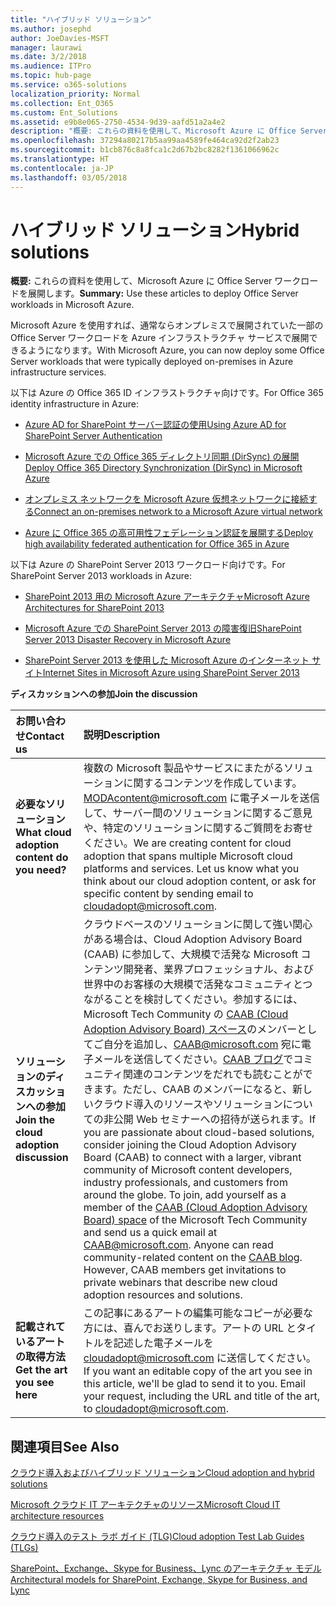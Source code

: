 ```yaml
---
title: "ハイブリッド ソリューション"
ms.author: josephd
author: JoeDavies-MSFT
manager: laurawi
ms.date: 3/2/2018
ms.audience: ITPro
ms.topic: hub-page
ms.service: o365-solutions
localization_priority: Normal
ms.collection: Ent_O365
ms.custom: Ent_Solutions
ms.assetid: e9b8e065-2750-4534-9d39-aafd51a2a4e2
description: "概要: これらの資料を使用して、Microsoft Azure に Office Server ワークロードを展開します。"
ms.openlocfilehash: 37294a80217b5aa99aa4589fe464ca92d2f2ab23
ms.sourcegitcommit: b1cb876c8a8fca1c2d67b2bc8282f1361066962c
ms.translationtype: HT
ms.contentlocale: ja-JP
ms.lasthandoff: 03/05/2018
---
```

# <a name="hybrid-solutions"></a><span data-ttu-id="9dd8a-103">ハイブリッド ソリューション</span><span class="sxs-lookup"><span data-stu-id="9dd8a-103">Hybrid solutions</span></span>

 <span data-ttu-id="9dd8a-104">**概要:** これらの資料を使用して、Microsoft Azure に Office Server ワークロードを展開します。</span><span class="sxs-lookup"><span data-stu-id="9dd8a-104">**Summary:** Use these articles to deploy Office Server workloads in Microsoft Azure.</span></span>
  
<span data-ttu-id="9dd8a-105">Microsoft Azure を使用すれば、通常ならオンプレミスで展開されていた一部の Office Server ワークロードを Azure インフラストラクチャ サービスで展開できるようになります。</span><span class="sxs-lookup"><span data-stu-id="9dd8a-105">With Microsoft Azure, you can now deploy some Office Server workloads that were typically deployed on-premises in Azure infrastructure services.</span></span>
  
<span data-ttu-id="9dd8a-106">以下は Azure の Office 365 ID インフラストラクチャ向けです。</span><span class="sxs-lookup"><span data-stu-id="9dd8a-106">For Office 365 identity infrastructure in Azure:</span></span>

- [<span data-ttu-id="9dd8a-107">Azure AD for SharePoint サーバー認証の使用</span><span class="sxs-lookup"><span data-stu-id="9dd8a-107">Using Azure AD for SharePoint Server Authentication</span></span>](using-azure-ad-for-sharepoint-server-authentication.md)

- [<span data-ttu-id="9dd8a-108">Microsoft Azure での Office 365 ディレクトリ同期 (DirSync) の展開</span><span class="sxs-lookup"><span data-stu-id="9dd8a-108">Deploy Office 365 Directory Synchronization (DirSync) in Microsoft Azure</span></span>](deploy-office-365-directory-synchronization-dirsync-in-microsoft-azure.md)
  
- [<span data-ttu-id="9dd8a-109">オンプレミス ネットワークを Microsoft Azure 仮想ネットワークに接続する</span><span class="sxs-lookup"><span data-stu-id="9dd8a-109">Connect an on-premises network to a Microsoft Azure virtual network</span></span>](connect-an-on-premises-network-to-a-microsoft-azure-virtual-network.md)
    
- [<span data-ttu-id="9dd8a-110">Azure に Office 365 の高可用性フェデレーション認証を展開する</span><span class="sxs-lookup"><span data-stu-id="9dd8a-110">Deploy high availability federated authentication for Office 365 in Azure</span></span>](deploy-high-availability-federated-authentication-for-office-365-in-azure.md)
    
<span data-ttu-id="9dd8a-111">以下は Azure の SharePoint Server 2013 ワークロード向けです。</span><span class="sxs-lookup"><span data-stu-id="9dd8a-111">For SharePoint Server 2013 workloads in Azure:</span></span>
  
- [<span data-ttu-id="9dd8a-112">SharePoint 2013 用の Microsoft Azure アーキテクチャ</span><span class="sxs-lookup"><span data-stu-id="9dd8a-112">Microsoft Azure Architectures for SharePoint 2013</span></span>](microsoft-azure-architectures-for-sharepoint-2013.md)
    
- [<span data-ttu-id="9dd8a-113">Microsoft Azure での SharePoint Server 2013 の障害復旧</span><span class="sxs-lookup"><span data-stu-id="9dd8a-113">SharePoint Server 2013 Disaster Recovery in Microsoft Azure</span></span>](sharepoint-server-2013-disaster-recovery-in-microsoft-azure.md)
    
- [<span data-ttu-id="9dd8a-114">SharePoint Server 2013 を使用した Microsoft Azure のインターネット サイト</span><span class="sxs-lookup"><span data-stu-id="9dd8a-114">Internet Sites in Microsoft Azure using SharePoint Server 2013</span></span>](internet-sites-in-microsoft-azure-using-sharepoint-server-2013.md)
  
    
<span data-ttu-id="9dd8a-115">**ディスカッションへの参加**</span><span class="sxs-lookup"><span data-stu-id="9dd8a-115">**Join the discussion**</span></span>

|<span data-ttu-id="9dd8a-116">**お問い合わせ**</span><span class="sxs-lookup"><span data-stu-id="9dd8a-116">**Contact us**</span></span>|<span data-ttu-id="9dd8a-117">**説明**</span><span class="sxs-lookup"><span data-stu-id="9dd8a-117">**Description**</span></span>|
|:-----|:-----|
|<span data-ttu-id="9dd8a-118">**必要なソリューション**</span><span class="sxs-lookup"><span data-stu-id="9dd8a-118">**What cloud adoption content do you need?**</span></span> <br/> |<span data-ttu-id="9dd8a-p101">複数の Microsoft 製品やサービスにまたがるソリューションに関するコンテンツを作成しています。[MODAcontent@microsoft.com](mailto:cloudadopt@microsoft.com?Subject=[Cloud%20Adoption%20Content%20Feedback]:%20) に電子メールを送信して、サーバー間のソリューションに関するご意見や、特定のソリューションに関するご質問をお寄せください。</span><span class="sxs-lookup"><span data-stu-id="9dd8a-p101">We are creating content for cloud adoption that spans multiple Microsoft cloud platforms and services. Let us know what you think about our cloud adoption content, or ask for specific content by sending email to [cloudadopt@microsoft.com](mailto:cloudadopt@microsoft.com?Subject=[Cloud%20Adoption%20Content%20Feedback]:%20).  </span></span><br/> |
|<span data-ttu-id="9dd8a-121">**ソリューションのディスカッションへの参加**</span><span class="sxs-lookup"><span data-stu-id="9dd8a-121">**Join the cloud adoption discussion**</span></span> <br/> |<span data-ttu-id="9dd8a-p102">クラウドベースのソリューションに関して強い関心がある場合は、Cloud Adoption Advisory Board (CAAB) に参加して、大規模で活発な Microsoft コンテンツ開発者、業界プロフェッショナル、および世界中のお客様の大規模で活発なコミュニティとつながることを検討してください。参加するには、Microsoft Tech Community の [CAAB (Cloud Adoption Advisory Board) スペース](https://aka.ms/caab)のメンバーとしてご自分を追加し、[CAAB@microsoft.com](mailto:caab@microsoft.com?Subject=I%20just%20joined%20the%20Cloud%20Adoption%20Advisory%20Board!) 宛に電子メールを送信してください。[CAAB ブログ](https://blogs.technet.com/b/solutions_advisory_board/)でコミュニティ関連のコンテンツをだれでも読むことができます。ただし、CAAB のメンバーになると、新しいクラウド導入のリソースやソリューションについての非公開 Web セミナーへの招待が送られます。</span><span class="sxs-lookup"><span data-stu-id="9dd8a-p102">If you are passionate about cloud-based solutions, consider joining the Cloud Adoption Advisory Board (CAAB) to connect with a larger, vibrant community of Microsoft content developers, industry professionals, and customers from around the globe. To join, add yourself as a member of the [CAAB (Cloud Adoption Advisory Board) space](https://aka.ms/caab) of the Microsoft Tech Community and send us a quick email at [CAAB@microsoft.com](mailto:caab@microsoft.com?Subject=I%20just%20joined%20the%20Cloud%20Adoption%20Advisory%20Board!). Anyone can read community-related content on the [CAAB blog](https://blogs.technet.com/b/solutions_advisory_board/). However, CAAB members get invitations to private webinars that describe new cloud adoption resources and solutions.  </span></span><br/> |
|<span data-ttu-id="9dd8a-125">**記載されているアートの取得方法**</span><span class="sxs-lookup"><span data-stu-id="9dd8a-125">**Get the art you see here**</span></span> <br/> |<span data-ttu-id="9dd8a-p103">この記事にあるアートの編集可能なコピーが必要な方には、喜んでお送りします。アートの URL とタイトルを記述した電子メールを [cloudadopt@microsoft.com](mailto:cloudadopt@microsoft.com?subject=[Art%20Request]:%20) に送信してください。</span><span class="sxs-lookup"><span data-stu-id="9dd8a-p103">If you want an editable copy of the art you see in this article, we'll be glad to send it to you. Email your request, including the URL and title of the art, to [cloudadopt@microsoft.com](mailto:cloudadopt@microsoft.com?subject=[Art%20Request]:%20).  </span></span><br/> |
   
## <a name="see-also"></a><span data-ttu-id="9dd8a-128">関連項目</span><span class="sxs-lookup"><span data-stu-id="9dd8a-128">See Also</span></span>

[<span data-ttu-id="9dd8a-129">クラウド導入およびハイブリッド ソリューション</span><span class="sxs-lookup"><span data-stu-id="9dd8a-129">Cloud adoption and hybrid solutions</span></span>](cloud-adoption-and-hybrid-solutions.md)
  
[<span data-ttu-id="9dd8a-130">Microsoft クラウド IT アーキテクチャのリソース</span><span class="sxs-lookup"><span data-stu-id="9dd8a-130">Microsoft Cloud IT architecture resources</span></span>](microsoft-cloud-it-architecture-resources.md)
  
[<span data-ttu-id="9dd8a-131">クラウド導入のテスト ラボ ガイド (TLG)</span><span class="sxs-lookup"><span data-stu-id="9dd8a-131">Cloud adoption Test Lab Guides (TLGs)</span></span>](cloud-adoption-test-lab-guides-tlgs.md)
  
[<span data-ttu-id="9dd8a-132">SharePoint、Exchange、Skype for Business、Lync のアーキテクチャ モデル</span><span class="sxs-lookup"><span data-stu-id="9dd8a-132">Architectural models for SharePoint, Exchange, Skype for Business, and Lync</span></span>](architectural-models-for-sharepoint-exchange-skype-for-business-and-lync.md)


